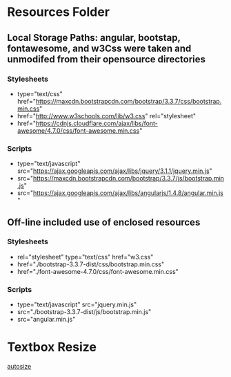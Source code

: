 # Resources Folder
## Local Storage Paths:  angular, bootstap, fontawesome, and w3Css were taken and unmodifed from their opensource directories

### Stylesheets

* type="text/css" href="https://maxcdn.bootstrapcdn.com/bootstrap/3.3.7/css/bootstrap.min.css"
* href="http://www.w3schools.com/lib/w3.css" rel="stylesheet"
* href="https://cdnjs.cloudflare.com/ajax/libs/font-awesome/4.7.0/css/font-awesome.min.css"

### Scripts
* type="text/javascript" src="https://ajax.googleapis.com/ajax/libs/jquery/3.1.1/jquery.min.js"
* src="https://maxcdn.bootstrapcdn.com/bootstrap/3.3.7/js/bootstrap.min.js"
* src="https://ajax.googleapis.com/ajax/libs/angularjs/1.4.8/angular.min.js"


## Off-line included use of enclosed resources

### Stylesheets

* rel="stylesheet" type="text/css" href="w3.css"
* href="./bootstrap-3.3.7-dist/css/bootstrap.min.css"
* href="./font-awesome-4.7.0/css/font-awesome.min.css"

### Scripts

* type="text/javascript" src="jquery.min.js"
* src="./bootstrap-3.3.7-dist/js/bootstrap.min.js"
* src="angular.min.js"

# Textbox Resize
[autosize](http://www.jacklmoore.com/autosize/)
